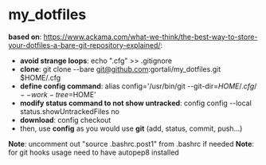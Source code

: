 # my_dotfiles

**based on**: https://www.ackama.com/what-we-think/the-best-way-to-store-your-dotfiles-a-bare-git-repository-explained/:
- **avoid strange loops**: echo ".cfg" >> .gitignore
- **clone**: git clone --bare git@github.com:gortali/my_dotfiles.git $HOME/.cfg
- **define config command**: alias config='/usr/bin/git --git-dir=$HOME/.cfg/ --work-tree=$HOME'
- **modify status command to not show untracked**: config config --local status.showUntrackedFiles no
- **download**: config checkout 
- then, use **config** as you would use **git** (add, status, commit, push...)

**Note**: uncomment out "source .bashrc.post1" from .bashrc if needed
**Note**: for git hooks usage need to have autopep8 installed
